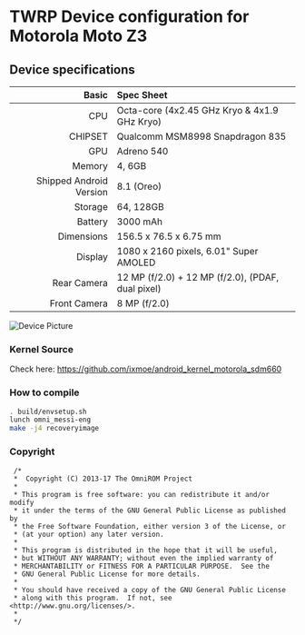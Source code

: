 # TWRP Device configuration for Motorola Moto Z3

## Device specifications

Basic   | Spec Sheet
-------:|:-------------------------
CPU     | Octa-core (4x2.45 GHz Kryo & 4x1.9 GHz Kryo)
CHIPSET | Qualcomm MSM8998 Snapdragon 835
GPU     | Adreno 540
Memory  | 4, 6GB
Shipped Android Version | 8.1 (Oreo)
Storage | 64, 128GB
Battery | 3000 mAh
Dimensions | 156.5 x 76.5 x 6.75 mm
Display | 1080 x 2160 pixels, 6.01" Super AMOLED
Rear Camera  | 12 MP (f/2.0) + 12 MP (f/2.0), (PDAF, dual pixel)
Front Camera | 8 MP (f/2.0)

![Device Picture](https://i-cdn.phonearena.com//images/phones/72766-xlarge/Motorola-Moto-Z3-0.jpg)

### Kernel Source
Check here: https://github.com/ixmoe/android_kernel_motorola_sdm660

### How to compile

```sh
. build/envsetup.sh
lunch omni_messi-eng
make -j4 recoveryimage
```
### Copyright
 ```
  /*
  *  Copyright (C) 2013-17 The OmniROM Project
  *
  * This program is free software: you can redistribute it and/or modify
  * it under the terms of the GNU General Public License as published by
  * the Free Software Foundation, either version 3 of the License, or
  * (at your option) any later version.
  *
  * This program is distributed in the hope that it will be useful,
  * but WITHOUT ANY WARRANTY; without even the implied warranty of
  * MERCHANTABILITY or FITNESS FOR A PARTICULAR PURPOSE.  See the
  * GNU General Public License for more details.
  *
  * You should have received a copy of the GNU General Public License
  * along with this program.  If not, see <http://www.gnu.org/licenses/>.
  *
  */
  ```
